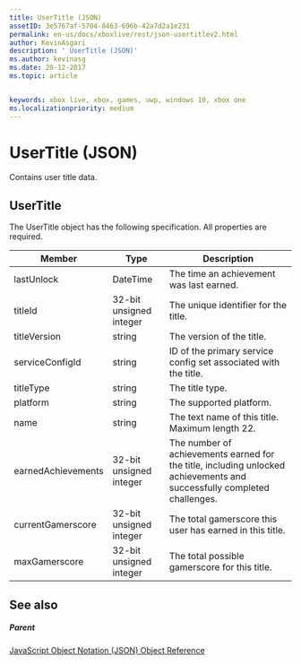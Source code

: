 ```yaml
---
title: UserTitle (JSON)
assetID: 3e5767af-5704-8463-696b-42a7d2a1e231
permalink: en-us/docs/xboxlive/rest/json-usertitlev2.html
author: KevinAsgari
description: ' UserTitle (JSON)'
ms.author: kevinasg
ms.date: 20-12-2017
ms.topic: article


keywords: xbox live, xbox, games, uwp, windows 10, xbox one
ms.localizationpriority: medium
---
```



# UserTitle (JSON)
Contains user title data. 
<a id="ID4EN"></a>

 
## UserTitle
 
The UserTitle object has the following specification. All properties are required.
 
| Member| Type| Description| 
| --- | --- | --- | 
| lastUnlock| DateTime| The time an achievement was last earned.| 
| titleId| 32-bit unsigned integer| The unique identifier for the title.| 
| titleVersion| string| The version of the title.| 
| serviceConfigId| string| ID of the primary service config set associated with the title.| 
| titleType| string| The title type.| 
| platform| string| The supported platform.| 
| name| string| The text name of this title. Maximum length 22.| 
| earnedAchievements| 32-bit unsigned integer| The number of achievements earned for the title, including unlocked achievements and successfully completed challenges.| 
| currentGamerscore| 32-bit unsigned integer| The total gamerscore this user has earned in this title.| 
| maxGamerscore| 32-bit unsigned integer| The total possible gamerscore for this title.| 
  
<a id="ID4EFE"></a>

 
## See also
 
<a id="ID4EHE"></a>

 
##### Parent 

[JavaScript Object Notation (JSON) Object Reference](atoc-xboxlivews-reference-json.md)

   